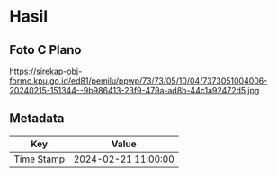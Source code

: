 # Hasil

## Foto C Plano

https://sirekap-obj-formc.kpu.go.id/ed81/pemilu/ppwp/73/73/05/10/04/7373051004006-20240215-151344--9b986413-23f9-479a-ad8b-44c1a92472d5.jpg


## Metadata

| Key        | Value               |
| ---------- | ------------------- |
| Time Stamp | 2024-02-21 11:00:00 |



